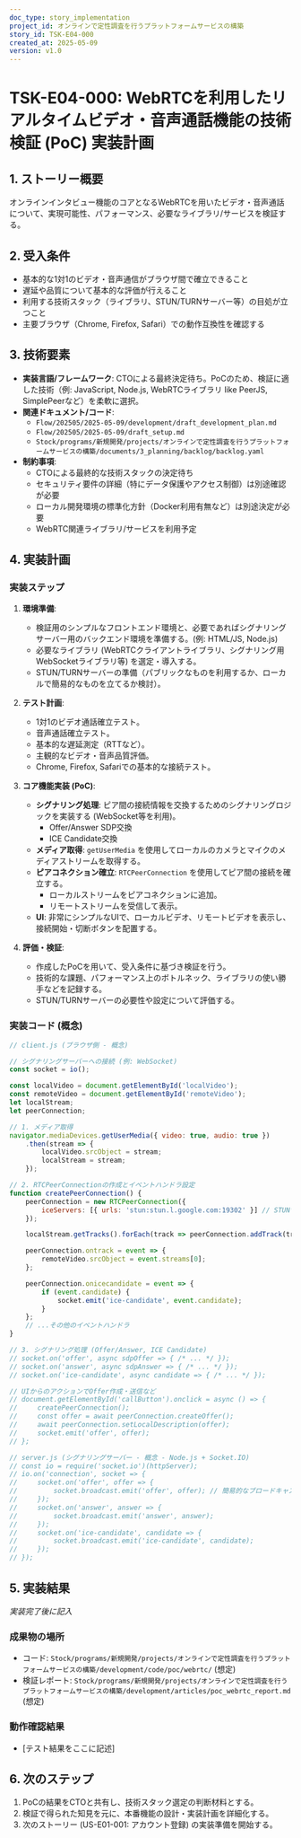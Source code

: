 ```yaml
---
doc_type: story_implementation
project_id: オンラインで定性調査を行うプラットフォームサービスの構築
story_id: TSK-E04-000
created_at: 2025-05-09
version: v1.0
---
```


# TSK-E04-000: WebRTCを利用したリアルタイムビデオ・音声通話機能の技術検証 (PoC) 実装計画

## 1. ストーリー概要

オンラインインタビュー機能のコアとなるWebRTCを用いたビデオ・音声通話について、実現可能性、パフォーマンス、必要なライブラリ/サービスを検証する。

## 2. 受入条件

- 基本的な1対1のビデオ・音声通信がブラウザ間で確立できること
- 遅延や品質について基本的な評価が行えること
- 利用する技術スタック（ライブラリ、STUN/TURNサーバー等）の目処が立つこと
- 主要ブラウザ（Chrome, Firefox, Safari）での動作互換性を確認する

## 3. 技術要素

- **実装言語/フレームワーク**: CTOによる最終決定待ち。PoCのため、検証に適した技術（例: JavaScript, Node.js, WebRTCライブラリ like PeerJS, SimplePeerなど）を柔軟に選択。
- **関連ドキュメント/コード**:
    - `Flow/202505/2025-05-09/development/draft_development_plan.md`
    - `Flow/202505/2025-05-09/draft_setup.md`
    - `Stock/programs/新規開発/projects/オンラインで定性調査を行うプラットフォームサービスの構築/documents/3_planning/backlog/backlog.yaml`
- **制約事項**:
    - CTOによる最終的な技術スタックの決定待ち
    - セキュリティ要件の詳細（特にデータ保護やアクセス制御）は別途確認が必要
    - ローカル開発環境の標準化方針（Docker利用有無など）は別途決定が必要
    - WebRTC関連ライブラリ/サービスを利用予定

## 4. 実装計画

### 実装ステップ

1.  **環境準備**:
    *   検証用のシンプルなフロントエンド環境と、必要であればシグナリングサーバー用のバックエンド環境を準備する。(例: HTML/JS, Node.js)
    *   必要なライブラリ (WebRTCクライアントライブラリ、シグナリング用WebSocketライブラリ等) を選定・導入する。
    *   STUN/TURNサーバーの準備（パブリックなものを利用するか、ローカルで簡易的なものを立てるか検討）。

2.  **テスト計画**:
    *   1対1のビデオ通話確立テスト。
    *   音声通話確立テスト。
    *   基本的な遅延測定（RTTなど）。
    *   主観的なビデオ・音声品質評価。
    *   Chrome, Firefox, Safariでの基本的な接続テスト。

3.  **コア機能実装 (PoC)**:
    *   **シグナリング処理**: ピア間の接続情報を交換するためのシグナリングロジックを実装する (WebSocket等を利用)。
        *   Offer/Answer SDP交換
        *   ICE Candidate交換
    *   **メディア取得**: `getUserMedia` を使用してローカルのカメラとマイクのメディアストリームを取得する。
    *   **ピアコネクション確立**: `RTCPeerConnection` を使用してピア間の接続を確立する。
        *   ローカルストリームをピアコネクションに追加。
        *   リモートストリームを受信して表示。
    *   **UI**: 非常にシンプルなUIで、ローカルビデオ、リモートビデオを表示し、接続開始・切断ボタンを配置する。

4.  **評価・検証**:
    *   作成したPoCを用いて、受入条件に基づき検証を行う。
    *   技術的な課題、パフォーマンス上のボトルネック、ライブラリの使い勝手などを記録する。
    *   STUN/TURNサーバーの必要性や設定について評価する。

### 実装コード (概念)

```javascript
// client.js (ブラウザ側 - 概念)

// シグナリングサーバーへの接続 (例: WebSocket)
const socket = io();

const localVideo = document.getElementById('localVideo');
const remoteVideo = document.getElementById('remoteVideo');
let localStream;
let peerConnection;

// 1. メディア取得
navigator.mediaDevices.getUserMedia({ video: true, audio: true })
    .then(stream => {
        localVideo.srcObject = stream;
        localStream = stream;
    });

// 2. RTCPeerConnectionの作成とイベントハンドラ設定
function createPeerConnection() {
    peerConnection = new RTCPeerConnection({
        iceServers: [{ urls: 'stun:stun.l.google.com:19302' }] // STUNサーバー
    });

    localStream.getTracks().forEach(track => peerConnection.addTrack(track, localStream));

    peerConnection.ontrack = event => {
        remoteVideo.srcObject = event.streams[0];
    };

    peerConnection.onicecandidate = event => {
        if (event.candidate) {
            socket.emit('ice-candidate', event.candidate);
        }
    };
    // ...その他のイベントハンドラ
}

// 3. シグナリング処理 (Offer/Answer, ICE Candidate)
// socket.on('offer', async sdpOffer => { /* ... */ });
// socket.on('answer', async sdpAnswer => { /* ... */ });
// socket.on('ice-candidate', async candidate => { /* ... */ });

// UIからのアクションでOffer作成・送信など
// document.getElementById('callButton').onclick = async () => {
//     createPeerConnection();
//     const offer = await peerConnection.createOffer();
//     await peerConnection.setLocalDescription(offer);
//     socket.emit('offer', offer);
// };
```

```javascript
// server.js (シグナリングサーバー - 概念 - Node.js + Socket.IO)
// const io = require('socket.io')(httpServer);
// io.on('connection', socket => {
//     socket.on('offer', offer => {
//         socket.broadcast.emit('offer', offer); // 簡易的なブロードキャスト
//     });
//     socket.on('answer', answer => {
//         socket.broadcast.emit('answer', answer);
//     });
//     socket.on('ice-candidate', candidate => {
//         socket.broadcast.emit('ice-candidate', candidate);
//     });
// });
```

## 5. 実装結果

*実装完了後に記入*

### 成果物の場所
- コード: `Stock/programs/新規開発/projects/オンラインで定性調査を行うプラットフォームサービスの構築/development/code/poc/webrtc/` (想定)
- 検証レポート: `Stock/programs/新規開発/projects/オンラインで定性調査を行うプラットフォームサービスの構築/development/articles/poc_webrtc_report.md` (想定)

### 動作確認結果
- [テスト結果をここに記述]

## 6. 次のステップ

1. PoCの結果をCTOと共有し、技術スタック選定の判断材料とする。
2. 検証で得られた知見を元に、本番機能の設計・実装計画を詳細化する。
3. 次のストーリー (US-E01-001: アカウント登録) の実装準備を開始する。
